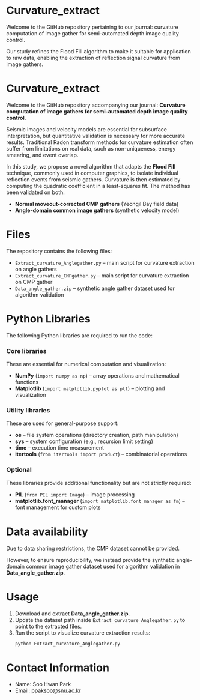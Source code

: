 # Curvature_extract
Welcome to the GitHub repository pertaining to our journal: curvature computation of image gather for semi-automated depth image quality control.

Our study refines the Flood Fill algorithm to make it suitable for application to raw data, enabling the extraction of reflection signal curvature from image gathers.

# Curvature_extract
Welcome to the GitHub repository accompanying our journal: **Curvature computation of image gathers for semi-automated depth image quality control**.

Seismic images and velocity models are essential for subsurface interpretation, but quantitative validation is necessary for more accurate results. Traditional Radon transform methods for curvature estimation often suffer from limitations on real data, such as non-uniqueness, energy smearing, and event overlap.  

In this study, we propose a novel algorithm that adapts the **Flood Fill** technique, commonly used in computer graphics, to isolate individual reflection events from seismic gathers. Curvature is then estimated by computing the quadratic coefficient in a least-squares fit. The method has been validated on both:
- **Normal moveout-corrected CMP gathers** (Yeongil Bay field data)  
- **Angle-domain common image gathers** (synthetic velocity model)  


# Files
The repository contains the following files:
* `Extract_curvature_Anglegather.py` – main script for curvature extraction on angle gathers
* `Extract_curvature_CMPgather.py` – main script for curvature extraction on CMP gather
* `Data_angle_gather.zip` – synthetic angle gather dataset used for algorithm validation


# Python Libraries

The following Python libraries are required to run the code:

### Core libraries
These are essential for numerical computation and visualization:
- **NumPy** (`import numpy as np`) – array operations and mathematical functions  
- **Matplotlib** (`import matplotlib.pyplot as plt`) – plotting and visualization  

### Utility libraries
These are used for general-purpose support:
- **os** – file system operations (directory creation, path manipulation)  
- **sys** – system configuration (e.g., recursion limit setting)  
- **time** – execution time measurement  
- **itertools** (`from itertools import product`) – combinatorial operations  

### Optional
These libraries provide additional functionality but are not strictly required:
- **PIL** (`from PIL import Image`) – image processing  
- **matplotlib.font_manager** (`import matplotlib.font_manager as fm`) – font management for custom plots  

# Data availability
Due to data sharing restrictions, the CMP dataset cannot be provided.

However, to ensure reproducibility, we instead provide the synthetic angle-domain common image gather dataset used for algorithm validation in **Data_angle_gather.zip**.

# Usage
1. Download and extract **Data_angle_gather.zip**.  
2. Update the dataset path inside `Extract_curvature_Anglegather.py` to point to the extracted files.  
3. Run the script to visualize curvature extraction results:
   ```bash
   python Extract_curvature_Anglegather.py

# Contact Information
* Name: Soo Hwan Park
* Email: ppaksoo@snu.ac.kr

